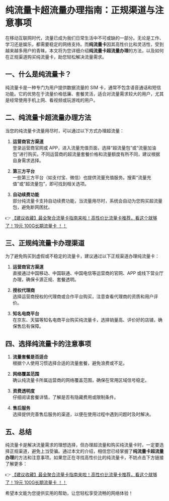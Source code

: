 # 纯流量卡超流量办理指南：正规渠道与注意事项

在移动互联网时代，流量已成为我们日常生活中不可或缺的一部分。无论是工作、学习还是娱乐，都需要稳定的网络支持。而**纯流量卡**因其高性价比和灵活性，受到越来越多用户的青睐。本文将为您详细介绍**纯流量卡超流量办理**的方法，以及如何在正规渠道购买纯流量卡，助您轻松解决流量需求。

## 一、什么是纯流量卡？

纯流量卡是一种专门为用户提供数据流量的 SIM 卡，通常不包含语音通话和短信功能。它的优势在于流量价格低廉、套餐灵活，适合对流量需求较大的用户，尤其是经常使用手机上网、看视频或玩游戏的用户。

## 二、纯流量卡超流量办理方法

当您的纯流量卡流量用尽时，可以通过以下方式办理超流量：

1. **运营商官方渠道**  
   登录运营商官网或 APP，进入流量充值页面，选择“超流量包”或“流量加油包”进行购买。不同运营商的超流量套餐价格和流量额度有所不同，建议根据自身需求选择。

2. **第三方平台**  
   一些第三方平台（如支付宝、微信）也提供流量充值服务。搜索“流量充值”或“超流量包”，即可找到相关选项。

3. **自动续费功能**  
   部分纯流量卡支持自动续费功能，当流量用尽时，系统会自动为您购买超流量包，避免断网困扰。

👉 [【建议收藏】最全聚合流量卡指南来啦！高性价比流量卡推荐，看这个就够了！19元 100G长期流量卡 ！！](https://bit.ly/Liuliangka)

## 三、正规纯流量卡办理渠道

为了避免购买到虚假或不稳定的流量卡，建议通过以下正规渠道办理纯流量卡：

1. **运营商官方渠道**  
   直接通过中国移动、中国联通、中国电信等运营商的官网、APP 或线下营业厅办理，确保卡源正规、套餐透明。

2. **授权代理商**  
   选择运营商授权的代理商或合作平台购买，注意查看代理商的资质和用户评价。

3. **知名电商平台**  
   在京东、天猫等知名电商平台购买纯流量卡，选择销量高、评价好的店铺，确保售后有保障。

## 四、选择纯流量卡的注意事项

1. **流量套餐是否适合**  
   根据个人使用习惯选择合适的流量套餐，避免浪费或不足。

2. **网络覆盖范围**  
   确认纯流量卡所属运营商的网络覆盖范围，确保在常用区域信号稳定。

3. **资费透明度**  
   仔细阅读套餐详情，了解是否有隐藏费用或限制条件。

4. **售后服务**  
   选择提供完善售后服务的渠道，以便在使用过程中遇到问题时及时解决。

## 五、总结

纯流量卡是解决流量需求的理想选择，但办理超流量和购买纯流量卡时，一定要选择正规渠道，避免上当受骗。通过本文的介绍，相信您已经掌握了**纯流量卡超流量办理**的方法和注意事项。如果您正在寻找高性价比的纯流量卡，不妨点击下方链接了解更多：

👉 [【建议收藏】最全聚合流量卡指南来啦！高性价比流量卡推荐，看这个就够了！19元 100G长期流量卡 ！！](https://bit.ly/Liuliangka)

希望本文能为您提供实用的帮助，让您轻松享受流畅的网络体验！